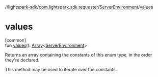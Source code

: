 //[lightspark-sdk](../../../index.md)/[com.lightspark.sdk.requester](../index.md)/[ServerEnvironment](index.md)/[values](values.md)

# values

[common]\
fun [values](values.md)(): [Array](https://kotlinlang.org/api/latest/jvm/stdlib/kotlin/-array/index.html)&lt;[ServerEnvironment](index.md)&gt;

Returns an array containing the constants of this enum type, in the order they're declared.

This method may be used to iterate over the constants.
